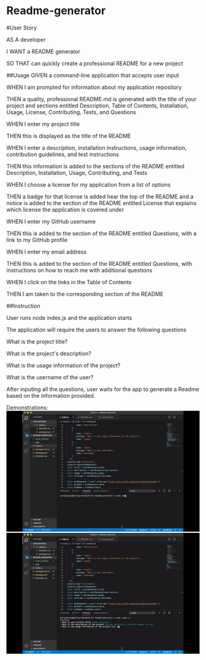 # Readme-generator
#User Story

AS A developer

I WANT a README generator

SO THAT can quickly create a professional README for a new project

##Usage
GIVEN a command-line application that accepts user input

WHEN I am prompted for information about my application repository

THEN a quality, professional README.md is generated with the title of your project and sections entitled Description, Table of Contents, Installation, Usage, License, Contributing, Tests, and Questions

WHEN I enter my project title

THEN this is displayed as the title of the README

WHEN I enter a description, installation instructions, usage information, contribution guidelines, and test instructions

THEN this information is added to the sections of the README entitled Description, Installation, Usage, Contributing, and Tests

WHEN I choose a license for my application from a list of options

THEN a badge for that license is added hear the top of the README and a notice is added to the section of the README entitled License that explains which license the application is covered under

WHEN I enter my GitHub username

THEN this is added to the section of the README entitled Questions, with a link to my GitHub profile

WHEN I enter my email address

THEN this is added to the section of the README entitled Questions, with instructions on how to reach me with additional questions

WHEN I click on the links in the Table of Contents

THEN I am taken to the corresponding section of the README


##Instruction

User runs node index.js and the application starts

The application will require the users to answer the following questions

What is the project title?

What is the project's description?

What is the usage information of the project?

What is the username of the user?


After inputing all the questions, user waits for the app to generate a Readme based on the information provided. 

Demonstrations: ![demo video](assets/demo1.gif)
![demo video](assets/demo2.gif)

